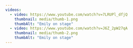 ```yaml
---
videos:
  - video: https://www.youtube.com/watch?v=7LRUPl_dfjQ
    thumbnail: media/thumb-1.png
    thumbAlt: "Emily on stage"
  - video: https://www.youtube.com/watch?v=J6Z_2pW27qA
    thumbnail: media/thumb-2.png
    thumbAlt: "Emily on stage"
---
```


